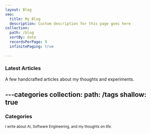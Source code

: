 ```yaml
---
layout: Blog
seo:
  title: My Blog
  description: Custom description for this page goes here
collection:
  path: /blog
  sortBy: date
  recordsPerPage: 9
  infinitePaging: true
  
---
```


### Latest Articles

A few handcrafted articles about my thoughts and experiments.



---categories
collection:
  path: /tags
  shallow: true
---

### Categories

<small>I write about AI, Software Engineering, and my thoughts on life.</small>
 

